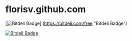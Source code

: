 # florisv.github.com
[![Bitdeli Badge](https://d2weczhvl823v0.cloudfront.net/FlorisV/florisv.github.com/trend.png)]
(https://bitdeli.com/free "Bitdeli Badge")


[![Bitdeli Badge](https://d2weczhvl823v0.cloudfront.net/FlorisV/florisv.github.com/trend.png)](https://bitdeli.com/free "Bitdeli Badge")

